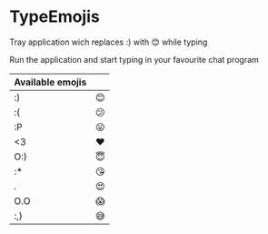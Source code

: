 # TypeEmojis
Tray application wich replaces :) with 😊 while typing

Run the application and start typing in your favourite chat program

 Available emojis         |           |
| ------------- |:-------------:|
| :)  | 😊 |
| :(  | 😕 |
| :P  | 😛 |
| <3  | ❤️ |
| O:) | 😇 |
| :*  | 😘 |
| *.* | 😍 |
| O.O | 😱 |
| :,) | 😅 |
